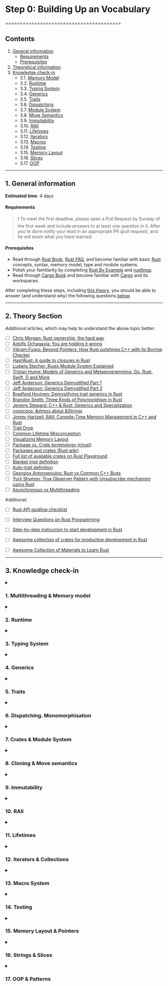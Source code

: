 # Step 0: Building Up an Vocabulary
========================================
## Contents
1. [General information][nav-1]
    - [Requirements][nav-1-1]
    - [Prerequisites][nav-1-2]
2. [Theoretical information][nav-2]
3. [Knowledge check-in][nav-3]
    - 3.1. [Memory Model][nav-qa-1]
    - 3.2. [Runtime][nav-qa-2]
    - 3.3. [Typing System][nav-qa-3]
    - 3.4. [Generics][nav-qa-4]
    - 3.5. [Traits][nav-qa-5]
    - 3.6. [Dispatching][nav-qa-6]
    - 3.7. [Module System][nav-qa-7]
    - 3.8. [Move Semantics][nav-qa-8]
    - 3.9. [Immutability][nav-qa-9]
    - 3.10. [RAII][nav-qa-10]
    - 3.11. [Lifetimes][nav-qa-11]
    - 3.12. [Iterators][nav-qa-12]
    - 3.13. [Macros][nav-qa-13]
    - 3.14. [Testing][nav-qa-14]
    - 3.15. [Memory Layout][nav-qa-15]
    - 3.16. [Slices][nav-qa-16]
    - 3.17. [OOP][nav-qa-17]
  
---
## 1. General information
__Estimated time__: 4 days

#### Requirements
> ❗️ To meet the first deadline, please open a Pull Request by Sunday of the first week and include answers to at least one question in it.
> After you're done notify your lead in an appropriate PR (pull request), and he will exam what you have learned.

#### Prerequisites
- Read through [Rust Book], [Rust FAQ], and become familiar with basic [Rust] concepts, syntax, memory model, type and module systems.
- Polish your familiarity by completing [Rust By Example] and [rustlings].
- Read through [Cargo Book] and become familiar with [Cargo] and its workspaces.

After completing these steps, including [this theory][nav-2], you should be able to answer (and understand why) the following questions [below][nav-3].

---
## 2. Theory Section

_Additional_ articles, which may help to understand the above topic better:
- [ ] [Chris Morgan: Rust ownership, the hard way][1]
- [ ] [Adolfo Ochagavía: You are holding it wrong][23]
- [ ] [Vikram Fugro: Beyond Pointers: How Rust outshines C++ with its Borrow Checker][30]
- [ ] [HashRust: A guide to closures in Rust][24]
- [ ] [Ludwig Stecher: Rusts Module System Explained][2]
- [ ] [Tristan Hume: Models of Generics and Metaprogramming: Go, Rust, Swift, D and More][3]
- [ ] [Jeff Anderson: Generics Demystified Part 1][4]
- [ ] [Jeff Anderson: Generics Demystified Part 2][5]
- [ ] [Bradford Hovinen: Demystifying trait generics in Rust][25]
- [ ] [Brandon Smith: Three Kinds of Polymorphism in Rust][6]
- [ ] [Jeremy Steward: C++ & Rust: Generics and Specialization][7]
- [ ] [cooscoos: &stress about &Strings][8]
- [ ] [Jimmy Hartzell: RAII: Compile-Time Memory Management in C++ and Rust][9]
- [ ] [Trait Drop][10]
- [ ] [Common Lifetime Misconception][11]
- [ ] [Visualizing Memory Layout][12]
- [ ] [Package vs. Crate terminology (r/rust)][13]
- [ ] [Packages and crates (Rust wiki)][14]
- [ ] [Full list of available crates on Rust Playground][16]
- [ ] [Blanket impl definition][17]
- [ ] [Auto-trait definition][18]
- [ ] [Georgios Antonopoulos: Rust vs Common C++ Bugs][21]
- [ ] [Yurii Shymon: True Observer Pattern with Unsubscribe mechanism using Rust][22]
- [ ] [Asynchronous vs Multithreading][29]

Additional:
- [ ] [Rust API guidline checklist][19]
- [ ] [Interview Questions on Rust Programming][20]
- [ ] [Step-by-step instruction to start development in Rust][26]
- [ ] [Awesome collection of crates for productive development in Rust][27]
- [ ] [Awesome Collection of Materials to Learn Rust][28]


---
## 3. Knowledge check-in

<details>
  <summary><h3>1. Multithreading & Memory model</h3></summary>

#### 1. What memory model [Rust] has?
> ?

#### 1.1. Is it single-threaded or multiple-threaded?
> ?

#### 1.2. Is it synchronous or asynchronous?
> ?

#### 1.3. What is the memory layout of the box and vector?  
> ?

#### 1.4. What are heap and stack?
> ?

#### 1.5. Where, but on heap and stack data could live in RAM?
> ?

---
</details>


<details>
<summary><h3>2. Runtime</h3></summary>

#### 2.1 What runtime [Rust] has?
> ?

#### 2.2. Does it use a GC (garbage collector)?  
> ?

---
</details>


<details>
  <summary><h3>3. Typing System</h3></summary>

#### 3.1 What statically typing means?
> ?

#### 3.2. What is a benefit of using it?
> ?

#### 3.3. Weak typing vs strong typing?
> ?

#### 3.4. Implicit / explicit?
> ?

#### 3.5. What is nominative typing and structural typing?
> ?

#### 3.6. What is difference?
> ?

---
</details>


<details>
<summary><h3>4. Generics</h3></summary>
    
#### 4.1. What are generics and parametric polymorphism?
> ?

#### 4.2. Which problems do they solve?
> ?

---
</details>


<details>
<summary><h3>5. Traits</h3></summary>

#### 5.1. What are traits?
> ?

#### 5.2. How are they used?
> ?

#### 5.3. How do they compare to interfaces?
> ?

#### 5.4. What are an auto trait and a blanket implementation?
> ?

#### 5.5. Uncovered type?
> ?

#### 5.6. What is a marker trait?
> ?

---
</details>



<details>
<summary><h3>6. Dispatching. Monomorphisation</h3></summary>

#### 6.1. What are static and dynamic dispatching?
> ?

#### 6.2. Which should I use, and when?
> ?

#### 6.3. What is monomorphisation?
> ?

---
</details>


<details>
<summary><h3>7. Crates & Module System</h3></summary>
    
#### 7.1. What is a crate, module and package in Rust?
> ?

#### 7.2. How do they differ?
> ?

#### 7.3. How are the used?
> ?

#### 7.4. What is workspace?
> ?

---
</details>


<details>
<summary><h3>8. Cloning & Move semantics</h3></summary>

#### 8.1. What is cloning?
> ?

#### 8.1.1. What is copying?
> ?

#### 8.1.2. How do they compare?
> ?

#### 8.1.3. What is drop trait used for?
> ?    

#### 8.1.4. What is special about the trait?
> ?

#### 8.2. What are move semantics?
> ?

#### 8.2.1. What are borrowing rules?
> ?

#### 8.2.2. What is the benefit of using them?
> ?

---
</details>


<details>
<summary><h3>9. Immutability</h3></summary>

#### 9.1. What is immutability?
> ?

#### 9.2. What is the benefit of using it?
> ?

#### 9.3. What is the difference between immutability and const?
> ?

---
</details>
    

<details>
<summary><h3>10. RAII</h3></summary>

#### 10.1. What is RAII?
> ?

#### 10.2. How is it implemented in [Rust]?
> ?

#### 10.3. What is the benefit of using it?
> ?
</details>


<details>
<summary><h3>11. Lifetimes</h3></summary>

#### 11.1. What are lifetimes?
> ?

#### 11.2. Which problems do they solve?
> ?

#### 11.3. Which benefits do they give?
> ?

---
</details>


<details>
<summary><h3>12. Iterators & Collections</h3></summary>

#### 12.1. What is an iterator?
> ?

#### 12.2. What is a collection?
> ?

#### 12.3. How do they differ?
> ?

#### 12.4. How are they used?
> ?

---
</details>


<details>
<summary><h3>13. Macro System</h3></summary>

#### 13.1. What are macros?
> ?

#### 13.2. Which problems do they solve?
> ?

#### 13.3. What is the difference between declarative and procedural macro?
> ?

---
</details>


<details>
<summary><h3>14. Testing</h3></summary>

#### 14.1. How code is tested in [Rust]?
> ?

#### 14.2. Where should you put tests and why?
> ?

---
</details>


<details>
<summary><h3>15. Memory Layout & Pointers</h3></summary>

#### 15.1. What is layout of Rust standard data types?
> ?

#### 15.2. Difference between fat and thin pointers?
> ?

---
</details>


<details>
<summary><h3>16. Strings & Slices</h3></summary>

#### 16.1. What is special about slice?
> ?

#### 16.2. Why [Rust] has `&str` and `String` types?
> ?

#### 16.3. How do they differ?
> ?

#### 16.4. When should you use them?
> ?

#### 16.5. Why str slice coexist with slice?
> ?

#### 16.6. What is differnece between `String` and `Vec`?
> ?

---
</details>


<details>
<summary><h3>17. OOP & Patterns</h3></summary>

#### 17.1. Is [Rust] OOP language? 
> ?

#### 17.2. Is it possible to use SOLID/GRASP?
> ?

#### 17.3. Does it have an inheritance?
> ?

#### 17.4. Is Rust functional language?
> ?

#### 17.5. What variance rules does Rust have?
> ?

---
</details>


[nav-1]: #1-general-information
[nav-1-1]: #requirements
[nav-1-2]: #prerequisites

[nav-2]: #2-theory-section

[nav-3]: #3-knowledge-check-in
[nav-qa-1]: #1-multithreading--memory-model
[nav-qa-2]: #2-runtime
[nav-qa-3]: #3-typing-system
[nav-qa-4]: #4-generics
[nav-qa-5]: #5-traits
[nav-qa-6]: #6-dispatching-monomorphisation
[nav-qa-7]: #7-crates--module-system
[nav-qa-8]: #8-cloning--move-semantics
[nav-qa-9]: #9-immutability
[nav-qa-10]: #10-raii
[nav-qa-11]: #11-lifetimes
[nav-qa-12]: #12-iterators--collections
[nav-qa-13]: #13-macro-system
[nav-qa-14]: #14-testing
[nav-qa-15]: #15-memory-layout--pointers
[nav-qa-16]: #16-strings--slices
[nav-qa-17]: #17-oop--patterns




[Cargo]: https://github.com/rust-lang/cargo
[Cargo Book]: https://doc.rust-lang.org/cargo
[Rust]: https://www.rust-lang.org
[Rust Book]: https://doc.rust-lang.org/book
[Rust By Example]: https://doc.rust-lang.org/rust-by-example
[Rust FAQ]: https://prev.rust-lang.org/faq.html
[rustlings]: https://rustlings.cool

[1]: https://chrismorgan.info/blog/rust-ownership-the-hard-way
[2]: https://aloso.github.io/2021/03/28/module-system.html
[3]: https://thume.ca/2019/07/14/a-tour-of-metaprogramming-models-for-generics
[4]: https://web.archive.org/web/20220525213911/http://jeffa.io/rust_guide_generics_demystified_part_1
[5]: https://web.archive.org/web/20220328114028/https://jeffa.io/rust_guide_generics_demystified_part_2
[6]: https://www.brandons.me/blog/polymorphism-in-rust
[7]: https://www.tangramvision.com/blog/c-rust-generics-and-specialization#substitution-ordering--failures
[8]: https://cooscoos.github.io/blog/stress-about-strings
[9]: https://www.thecodedmessage.com/posts/raii
[10]: https://vojtechkral.github.io/blag/rust-drop-order/
[11]: https://github.com/pretzelhammer/rust-blog/blob/master/posts/common-rust-lifetime-misconceptions.md
[12]: https://www.youtube.com/watch?v=rDoqT-a6UFg
[13]: https://www.reddit.com/r/rust/comments/lvtzri/confused_about_package_vs_crate_terminology/
[14]: https://rustwiki.org/en/book/ch07-01-packages-and-crates.html
[16]: https://github.com/integer32llc/rust-playground/blob/master/compiler/base/Cargo.toml
[17]: https://doc.rust-lang.org/reference/glossary.html#blanket-implementation
[18]: https://doc.rust-lang.org/reference/special-types-and-traits.html#auto-traits
[19]: https://rust-lang.github.io/api-guidelines/checklist.html
[20]: https://iq.opengenus.org/questions-on-rust/
[21]: https://geo-ant.github.io/blog/2022/common-cpp-errors-vs-rust
[22]: https://web.archive.org/web/20230319015854/https://ybnesm.github.io/blah/articles/true-observer-pattern-rust
[23]: https://ochagavia.nl/blog/you-are-holding-it-wrong
[24]: https://hashrust.com/blog/a-guide-to-closures-in-rust
[25]: https://gruebelinchen.wordpress.com/2023/06/06/demystifying-trait-generics-in-rust
[26]: https://github.com/rust-lang-ua/learn_rust_together/blob/master/introduction.md
[27]: https://github.com/rust-lang-ua/learn_rust_together/blob/master/toolbox_general.md
[28]: https://github.com/rust-lang-ua/learn_rust_together/blob/master/learn.md
[29]: https://github.com/Learn-Together-Pro/ComputerScience/blob/master/gcs/cheatsheets.md#asynchronous-vs-multithreading
[30]: https://dev.to/vikram2784/beyond-pointers-how-rust-outshines-c-with-its-borrow-checker-1mad
